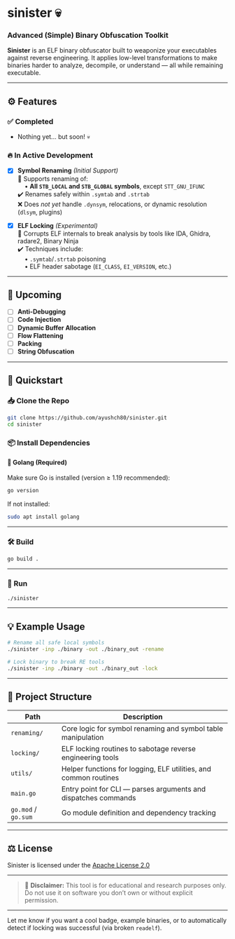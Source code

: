 # sinister 💀

### Advanced (Simple) Binary Obfuscation Toolkit

**Sinister** is an ELF binary obfuscator built to weaponize your executables against reverse engineering. It applies low-level transformations to make binaries harder to analyze, decompile, or understand — all while remaining executable.

---

## ⚙️ Features

### ✅ **Completed**

* Nothing yet... but soon! 💀

### 🔥 **In Active Development**

* [x] **Symbol Renaming** *(Initial Support)*  
  🔹 Supports renaming of:  
      • **All `STB_LOCAL` and `STB_GLOBAL` symbols**, except `STT_GNU_IFUNC`  
  ✔️ Renames safely within `.symtab` and `.strtab`  
  ❌ Does *not yet* handle `.dynsym`, relocations, or dynamic resolution (`dlsym`, plugins)

* [x] **ELF Locking** *(Experimental)*  
  🔹 Corrupts ELF internals to break analysis by tools like IDA, Ghidra, radare2, Binary Ninja  
  ✔️ Techniques include:  
      • `.symtab`/`.strtab` poisoning  
      • ELF header sabotage (`EI_CLASS`, `EI_VERSION`, etc.)

---

## 🚀 Upcoming

* [ ] **Anti-Debugging**
* [ ] **Code Injection**
* [ ] **Dynamic Buffer Allocation**
* [ ] **Flow Flattening**
* [ ] **Packing**
* [ ] **String Obfuscation**

---

## 🚀 Quickstart

### 📥 Clone the Repo

```bash
git clone https://github.com/ayushch80/sinister.git
cd sinister
```

### 📦 Install Dependencies

#### 🦫 Golang (Required)

Make sure Go is installed (version ≥ 1.19 recommended):

```bash
go version
```

If not installed:

```bash
sudo apt install golang
```

---

### 🛠️ Build

```bash
go build .
```

---

### 🧪 Run

```bash
./sinister
```

---

## 💡 Example Usage

```bash
# Rename all safe local symbols
./sinister -inp ./binary -out ./binary_out -rename

# Lock binary to break RE tools
./sinister -inp ./binary -out ./binary_out -lock
```

---

## 📂 Project Structure

| Path                | Description                                                      |
| ------------------- | ---------------------------------------------------------------- |
| `renaming/`         | Core logic for symbol renaming and symbol table manipulation     |
| `locking/`          | ELF locking routines to sabotage reverse engineering tools       |
| `utils/`            | Helper functions for logging, ELF utilities, and common routines |
| `main.go`           | Entry point for CLI — parses arguments and dispatches commands   |
| `go.mod` / `go.sum` | Go module definition and dependency tracking                     |

---

## ⚖️ License

Sinister is licensed under the [Apache License 2.0](LICENSE)

---

> 🛑 **Disclaimer:** This tool is for educational and research purposes only. Do not use it on software you don’t own or without explicit permission.

---

Let me know if you want a cool badge, example binaries, or to automatically detect if locking was successful (via broken `readelf`).
